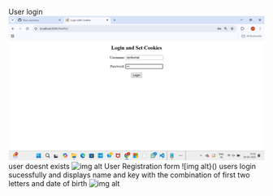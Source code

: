 User login
![img alt](https://github.com/mudavenkat/23071A05R9_First_two_letters_and_dob/blob/ced96b904dadea83b9d86c18bb2c29855c695438/Screenshot%202025-05-20%20144151.png)
user doesnt exists
![img alt]()
User Registration form
![img alt}()
users login sucessfully and displays name and key with the combination of first two letters and date of birth
![img alt]()
